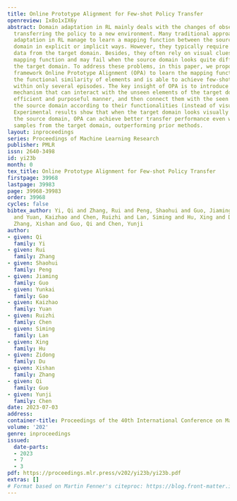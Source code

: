 ```yaml
---
title: Online Prototype Alignment for Few-shot Policy Transfer
openreview: Ix8o1xIX6y
abstract: Domain adaptation in RL mainly deals with the changes of observation when
  transferring the policy to a new environment. Many traditional approaches of domain
  adaptation in RL manage to learn a mapping function between the source and target
  domain in explicit or implicit ways. However, they typically require access to abundant
  data from the target domain. Besides, they often rely on visual clues to learn the
  mapping function and may fail when the source domain looks quite different from
  the target domain. To address these problems, in this paper, we propose a novel
  framework Online Prototype Alignment (OPA) to learn the mapping function based on
  the functional similarity of elements and is able to achieve few-shot policy transfer
  within only several episodes. The key insight of OPA is to introduce an exploration
  mechanism that can interact with the unseen elements of the target domain in an
  efficient and purposeful manner, and then connect them with the seen elements in
  the source domain according to their functionalities (instead of visual clues).
  Experimental results show that when the target domain looks visually different from
  the source domain, OPA can achieve better transfer performance even with much fewer
  samples from the target domain, outperforming prior methods.
layout: inproceedings
series: Proceedings of Machine Learning Research
publisher: PMLR
issn: 2640-3498
id: yi23b
month: 0
tex_title: Online Prototype Alignment for Few-shot Policy Transfer
firstpage: 39968
lastpage: 39983
page: 39968-39983
order: 39968
cycles: false
bibtex_author: Yi, Qi and Zhang, Rui and Peng, Shaohui and Guo, Jiaming and Gao, Yunkai
  and Yuan, Kaizhao and Chen, Ruizhi and Lan, Siming and Hu, Xing and Du, Zidong and
  Zhang, Xishan and Guo, Qi and Chen, Yunji
author:
- given: Qi
  family: Yi
- given: Rui
  family: Zhang
- given: Shaohui
  family: Peng
- given: Jiaming
  family: Guo
- given: Yunkai
  family: Gao
- given: Kaizhao
  family: Yuan
- given: Ruizhi
  family: Chen
- given: Siming
  family: Lan
- given: Xing
  family: Hu
- given: Zidong
  family: Du
- given: Xishan
  family: Zhang
- given: Qi
  family: Guo
- given: Yunji
  family: Chen
date: 2023-07-03
address: 
container-title: Proceedings of the 40th International Conference on Machine Learning
volume: '202'
genre: inproceedings
issued:
  date-parts:
  - 2023
  - 7
  - 3
pdf: https://proceedings.mlr.press/v202/yi23b/yi23b.pdf
extras: []
# Format based on Martin Fenner's citeproc: https://blog.front-matter.io/posts/citeproc-yaml-for-bibliographies/
---
```

